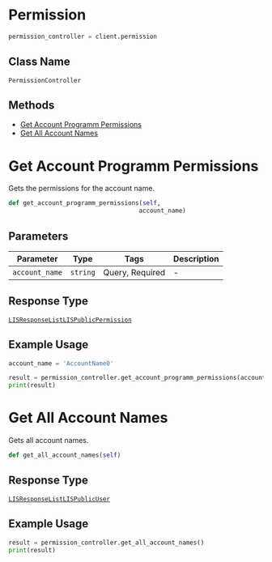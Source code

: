 # Permission

```python
permission_controller = client.permission
```

## Class Name

`PermissionController`

## Methods

* [Get Account Programm Permissions](../../doc/controllers/permission.md#get-account-programm-permissions)
* [Get All Account Names](../../doc/controllers/permission.md#get-all-account-names)


# Get Account Programm Permissions

Gets the permissions for the account name.

```python
def get_account_programm_permissions(self,
                                    account_name)
```

## Parameters

| Parameter | Type | Tags | Description |
|  --- | --- | --- | --- |
| `account_name` | `string` | Query, Required | - |

## Response Type

[`LISResponseListLISPublicPermission`](../../doc/models/lis-response-list-lis-public-permission.md)

## Example Usage

```python
account_name = 'AccountName0'

result = permission_controller.get_account_programm_permissions(account_name)
print(result)
```


# Get All Account Names

Gets all account names.

```python
def get_all_account_names(self)
```

## Response Type

[`LISResponseListLISPublicUser`](../../doc/models/lis-response-list-lis-public-user.md)

## Example Usage

```python
result = permission_controller.get_all_account_names()
print(result)
```


